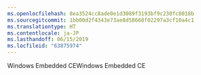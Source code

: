 ```yaml
---
ms.openlocfilehash: 8ea3524cc8ade0e1d3089f3193bf9c230fc8018b
ms.sourcegitcommit: 1bb00d2f4343e73ae8d58668f02297a3cf10a4c1
ms.translationtype: HT
ms.contentlocale: ja-JP
ms.lasthandoff: 06/15/2019
ms.locfileid: "63875974"
---
```

<span data-ttu-id="3e810-101">Windows Embedded CE</span><span class="sxs-lookup"><span data-stu-id="3e810-101">Windows Embedded CE</span></span>